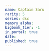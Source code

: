 ```yaml
---
name: Captain Saru
rarity: 5
series: dsc
memory_alpha:
bigbook_tier: -1
in_portal: true
date:
published: true
---
```



